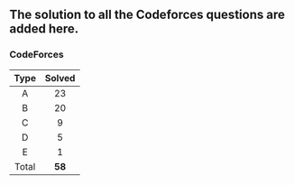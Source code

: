 ## The solution to all the Codeforces questions are added here.


### CodeForces

| Type   | Solved |
|:------:|:------:|
| A      |   23   |
| B      |   20   |
| C      |    9   |
| D      |    5   |
| E      |    1   |
| Total  | **58** |


